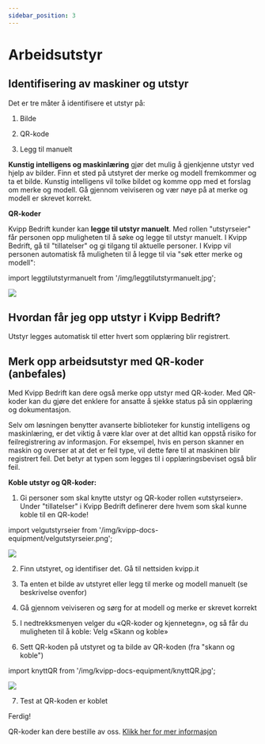 ```yaml
---
sidebar_position: 3
---
```

# Arbeidsutstyr
## Identifisering av maskiner og utstyr

Det er tre måter å identifisere et utstyr på:

1. Bilde

2. QR-kode

3. Legg til manuelt

**Kunstig intelligens og maskinlæring** gjør det mulig å gjenkjenne utstyr ved hjelp av bilder. Finn et sted på utstyret der merke og modell fremkommer og ta et bilde. Kunstig intelligens vil tolke bildet og komme opp med et forslag om merke og modell. Gå gjennom veiviseren og vær nøye på at merke og modell er skrevet korrekt.

**QR-koder**

Kvipp Bedrift kunder kan **legge til utstyr manuelt**. Med rollen "utstyrseier" får personen opp muligheten til å søke og legge til utstyr manuelt. I Kvipp Bedrift, gå til "tillatelser" og gi tilgang til aktuelle personer. I Kvipp vil personen automatisk få muligheten til å legge til via "søk etter merke og modell":

import leggtilutstyrmanuelt from '/img/leggtilutstyrmanuelt.jpg';

<img src={leggtilutstyrmanuelt} style={{width:250}} />


## Hvordan får jeg opp utstyr i Kvipp Bedrift?
Utstyr legges automatisk til etter hvert som opplæring blir registrert.

## Merk opp arbeidsutstyr med QR-koder (anbefales)
Med Kvipp Bedrift kan dere også merke opp utstyr med QR-koder. Med QR-koder kan du gjøre det enklere for ansatte å sjekke status på sin opplæring og dokumentasjon.

Selv om løsningen benytter avanserte biblioteker for kunstig intelligens og maskinlæring, er det viktig å være klar over at det alltid kan oppstå risiko for feilregistrering av informasjon. For eksempel, hvis en person skanner en maskin og overser at at det er feil type, vil dette føre til at maskinen blir registrert feil. Det betyr at typen som legges til i opplæringsbeviset også blir feil.

**Koble utstyr og QR-koder:**

1. Gi personer som skal knytte utstyr og QR-koder rollen «utstyrseier». Under "tillatelser" i Kvipp Bedrift definerer dere hvem som skal kunne koble til en QR-kode!

import velgutstyrseier from '/img/kvipp-docs-equipment/velgutstyrseier.png';

<img src={velgutstyrseier} style={{width:450}} />

2. Finn utstyret, og identifiser det. Gå til nettsiden kvipp.it

3. Ta enten et bilde av utstyret eller legg til merke og modell manuelt (se beskrivelse ovenfor)

4. Gå gjennom veiviseren og sørg for at modell og merke er skrevet korrekt

5. I nedtrekksmenyen velger du «QR-koder og kjennetegn», og så får du muligheten til å koble: Velg «Skann og koble»

6. Sett QR-koden på utstyret og ta bilde av QR-koden (fra "skann og koble")

import knyttQR from '/img/kvipp-docs-equipment/knyttQR.jpg';

<img src={knyttQR} style={{width:450}} />

7. Test at QR-koden er koblet

Ferdig!

QR-koder kan dere bestille av oss. [Klikk her for mer informasjon](https://digiquip.no/docs/prices/detailed-price-list)